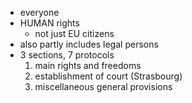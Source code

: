 - everyone
- HUMAN rights
	- not just EU citizens
- also partly includes legal persons
- 3 sections, 7 protocols
	1. main rights and freedoms
	2. establishment of court (Strasbourg)
	3. miscellaneous general provisions